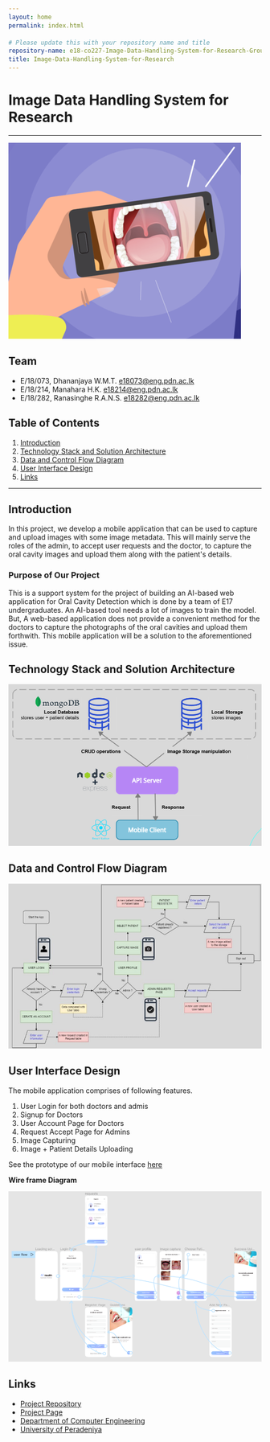 ```yaml
---
layout: home
permalink: index.html

# Please update this with your repository name and title
repository-name: e18-co227-Image-Data-Handling-System-for-Research-Group-B
title: Image-Data-Handling-System-for-Research
---
```


[comment]: # "This is the standard layout for the project, but you can clean this and use your own template"

# Image Data Handling System for Research

---

<!-- This is a sample image, to show how to add images to your page. To learn more options, please refer [this](https://projects.ce.pdn.ac.lk/docs/faq/how-to-add-an-image/) -->

![Sample Image](./images/intro_image3.png)

## Team

- E/18/073, Dhananjaya W.M.T. [e18073@eng.pdn.ac.lk](mailto:e18073@eng.pdn.ac.lk)
- E/18/214, Manahara H.K. [e18214@eng.pdn.ac.lk](mailto:e18214@eng.pdn.ac.lk)
- E/18/282, Ranasinghe R.A.N.S. [e18282@eng.pdn.ac.lk](mailto:e18282@eng.pdn.ac.lk)

## Table of Contents

1. [Introduction](#introduction)
2. [Technology Stack and Solution Architecture](#technology-stack-and-solution-architecture)
3. [Data and Control Flow Diagram](#data-and-control-flow-diagram)
4. [User Interface Design](#user-interface-design)
5. [Links](#links)

---

## Introduction

In this project, we develop a mobile application that can be used to capture and upload images with some image metadata. This will mainly serve the roles of the admin, to accept user requests and the doctor, to capture the oral cavity images and upload them along with the patient's details.

### Purpose of Our Project

This is a support system for the project of building an AI-based web application for Oral Cavity Detection which is done by a team of E17 undergraduates.
An AI-based tool needs a lot of images to train the model. But, A web-based application does not provide a convenient method for the doctors to capture the photographs of the oral cavities and upload them forthwith. This mobile application will be a solution to the aforementioned issue.

## Technology Stack and Solution Architecture

![Sample Image](./images/solutionArchi.png)

## Data and Control Flow Diagram

![Sample Image](./images/dataFlow.jpg)

## User Interface Design

The mobile application comprises of following features.

1. User Login for both doctors and admis
2. Signup for Doctors
3. User Account Page for Doctors
4. Request Accept Page for Admins
5. Image Capturing
6. Image + Patient Details Uploading

See the prototype of our mobile interface [here](https://www.figma.com/proto/p9qO6wqmA3O3c4vEa0SeVJ/AI-Health?node-id=808%3A2710&scaling=scale-down&page-id=206%3A281&starting-point-node-id=808%3A2705)

**Wire frame Diagram**

![Sample Image](./images/wireframeDiagram.png)

## Links

- [Project Repository](https://github.com/cepdnaclk/e18-co227-Image-Data-Handling-System-for-Research-Group-B)
- [Project Page](https://cepdnaclk.github.io/e18-co227-Image-Data-Handling-System-for-Research-Group-B)
- [Department of Computer Engineering](http://www.ce.pdn.ac.lk/)
- [University of Peradeniya](https://eng.pdn.ac.lk/)

[//]: # "Please refer this to learn more about Markdown syntax"
[//]: # "https://github.com/adam-p/markdown-here/wiki/Markdown-Cheatsheet"
